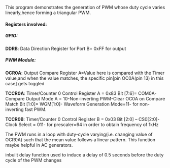 This program demonstrates the generation of PWM whose duty cycle varies linearly,hence forming a triangular PWM.

#### Registers involved:

##### GPIO:
**DDRB**: Data Direction Register for Port B= 0xFF for output

##### PWM Module:
**OCR0A**: Output Compare Register A=Value here is compared with the Timer value,and when the value matches, the specific pin[pin OC0A(pin 13) in this case] gets toggled

**TCCR0A**: Timer/Counter 0 Control Register A = 0x83
Bit [7:6]= COM0A-Compare Output Mode A = 10-Non-inverting PWM-Clear OC0A on Compare Match
Bit [1:0]= WGM[1:0]- Waveform Generation Mode=11- for non-inverting fast PWM.

**TCCR0B**: Timer/Counter 0 Control Register B = 0x03
Bit [2:0] – CS0[2:0]-Clock Select = 011- for prescaler=64 in order to obtain frequency of 1kHz

The PWM runs in a loop with duty-cycle varying(i.e. changing value of OCR0A) such that the mean value follows a linear pattern. This function maybe helpful in AC generators.

inbuilt delay function used to induce a delay of 0.5 seconds before the duty cycle of the PWM changes

